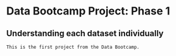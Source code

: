 # Data Bootcamp Project: Phase 1
## Understanding each dataset individually

```
This is the first project from the Data Bootcamp.
```
